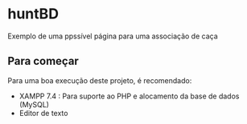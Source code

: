 # huntBD
Exemplo de uma ppssível página para uma associação de caça

## Para começar
Para uma boa execução deste projeto, é recomendado:
* XAMPP 7.4 : Para suporte ao PHP e alocamento da base de dados (MySQL)
* Editor de texto
